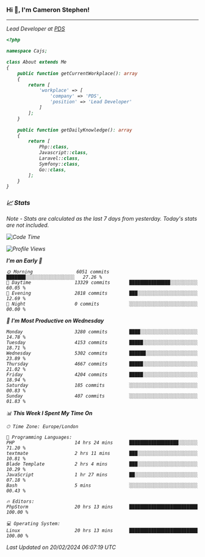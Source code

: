 ### Hi 👋, I'm Cameron Stephen!
<hr>
<p><em>Lead Developer at <a href="https://prindatasolutions.co.uk">PDS</a></p>


```php
<?php

namespace Cajs;

class About extends Me
{
    public function getCurrentWorkplace(): array
    {
        return [
            'workplace' => [
                'company' => 'PDS',
                'position' => 'Lead Developer'
            ]
        ];
    }

    public function getDailyKnowledge(): array
    {
        return [
            Php::class,
            Javascript::class,
            Laravel::class,
            Symfony::class,
            Go::class,
        ];
    }
}
```

### 📈 Stats
<p><em>Note - Stats are calculated as the last 7 days from yesterday. Today's stats are not included.</em></p>


<!--START_SECTION:waka-->
![Code Time](http://img.shields.io/badge/Code%20Time-3%2C676%20hrs%2010%20mins-blue)

![Profile Views](http://img.shields.io/badge/Profile%20Views-0-blue)

**I'm an Early 🐤** 

```text
🌞 Morning                6051 commits        ███████░░░░░░░░░░░░░░░░░░   27.26 % 
🌆 Daytime                13329 commits       ███████████████░░░░░░░░░░   60.05 % 
🌃 Evening                2818 commits        ███░░░░░░░░░░░░░░░░░░░░░░   12.69 % 
🌙 Night                  0 commits           ░░░░░░░░░░░░░░░░░░░░░░░░░   00.00 % 
```
📅 **I'm Most Productive on Wednesday** 

```text
Monday                   3280 commits        ████░░░░░░░░░░░░░░░░░░░░░   14.78 % 
Tuesday                  4153 commits        █████░░░░░░░░░░░░░░░░░░░░   18.71 % 
Wednesday                5302 commits        ██████░░░░░░░░░░░░░░░░░░░   23.89 % 
Thursday                 4667 commits        █████░░░░░░░░░░░░░░░░░░░░   21.02 % 
Friday                   4204 commits        █████░░░░░░░░░░░░░░░░░░░░   18.94 % 
Saturday                 185 commits         ░░░░░░░░░░░░░░░░░░░░░░░░░   00.83 % 
Sunday                   407 commits         ░░░░░░░░░░░░░░░░░░░░░░░░░   01.83 % 
```


📊 **This Week I Spent My Time On** 

```text
🕑︎ Time Zone: Europe/London

💬 Programming Languages: 
PHP                      14 hrs 24 mins      ██████████████████░░░░░░░   71.20 % 
textmate                 2 hrs 11 mins       ███░░░░░░░░░░░░░░░░░░░░░░   10.81 % 
Blade Template           2 hrs 4 mins        ███░░░░░░░░░░░░░░░░░░░░░░   10.29 % 
JavaScript               1 hr 27 mins        ██░░░░░░░░░░░░░░░░░░░░░░░   07.18 % 
Bash                     5 mins              ░░░░░░░░░░░░░░░░░░░░░░░░░   00.43 % 

🔥 Editors: 
PhpStorm                 20 hrs 13 mins      █████████████████████████   100.00 % 

💻 Operating System: 
Linux                    20 hrs 13 mins      █████████████████████████   100.00 % 
```


 Last Updated on 20/02/2024 06:07:19 UTC
<!--END_SECTION:waka-->
